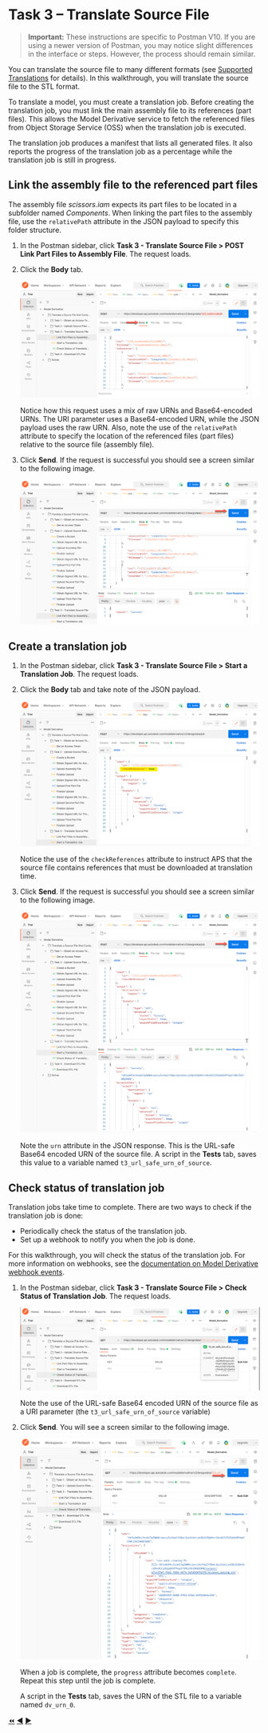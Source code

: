 # Task 3 – Translate Source File

> **Important:** These instructions are specific to Postman V10. If you are using a newer version of Postman, you may notice slight differences in the interface or steps. However, the process should remain similar.


You can translate the source file to many different formats (see [Supported Translations](https://aps.autodesk.com/en/docs/model-derivative/v2/developers_guide/supported-translations/) for details). In this walkthrough, you will translate the source file to the STL format.

To translate a model, you must create a translation job. Before creating the translation job, you must link the main assembly file to its references (part files). This allows the Model Derivative service to fetch the referenced files from Object Storage Service (OSS) when the translation job is executed.

The translation job produces a manifest that lists all generated files. It also reports the progress of the translation job as a percentage while the translation job is still in progress.

## Link the assembly file to the referenced part files

The assembly file *scissors.iam* expects its part files to be located in a subfolder named *Components*. When linking the part files to the assembly file, use the ``relativePath`` attribute in the JSON payload to specify this folder structure.

1. In the Postman sidebar, click **Task 3 - Translate Source File > POST Link Part Files to Assembly File**. The request loads.

2. Click the **Body** tab.

   ![Link Part Files to Assembly](../images/tutorial_03_task_03_translate_file_01.png "Link Part Files to Assembly")

   Notice how this request uses a mix of raw URNs and Base64-encoded URNs. The URI parameter uses a Base64-encoded URN, while the JSON payload uses the raw URN. Also, note the use of the `relativePath` attribute to specify the location of the referenced files (part files) relative to the source file (assembly file).

3. Click **Send**. If the request is successful you should see a screen similar to the following image.

   ![Part Files sucessfully linked to Assembly file](../images/tutorial_03_task_03_translate_file_02.png "Part Files sucessfully linked to Assembly file")

## Create a translation job

1. In the Postman sidebar, click **Task 3 - Translate Source File > Start a Translation Job**. The request loads.

2. Click the **Body** tab and take note of the JSON payload.

    ![Create Translation Job JSON Payload](../images/tutorial_03_task_03_start_translation_01.png "Create Translation Job JSON Payload")

    Notice the use of the `checkReferences` attribute to instruct APS that the source file contains references that must be downloaded at translation time.

3. Click **Send**. If the request is successful you should see a screen similar to the following image.

    ![Successful Submission of Translation Job](../images/tutorial_03_task_03_start_translation_02.png "Successful Submission of Translation Job")

    Note the `urn` attribute in the JSON response. This is the URL-safe Base64 encoded URN of the source file. A script in the **Tests** tab, saves this value to a variable named `t3_url_safe_urn_of_source`.

## Check status of translation job

Translation jobs take time to complete. There are two ways to check if the translation job is done:

- Periodically check the status of the translation job.
- Set up a webhook to notify you when the job is done.

For this walkthrough, you will check the status of the translation job. For more information on webhooks, see the [documentation on Model Derivative webhook events](https://aps.autodesk.com/en/docs/webhooks/v1/reference/events/model_derivative_events).

1. In the Postman sidebar, click **Task 3 - Translate Source File > Check Status of Translation Job**. The request loads.

   ![Check Status of Job](../images/tutorial_03_task_03_check_status_of_translation_01.png "Check Status of Job")

   Note the use of the URL-safe Base64 encoded URN of the source file as a URI parameter (the `t3_url_safe_urn_of_source` variable)

2. Click **Send**. You will see a screen similar to the following image.

   ![Successful Job](../images/tutorial_03_task_03_check_status_of_translation_02.png "Successful Job")

   When a job is complete, the `progress` attribute becomes `complete`. Repeat this step until the job is complete.

   A script in the **Tests** tab, saves the URN of the STL file to a variable named `dv_urn_0`.

[:rewind:](../readme.md "readme.md") [:arrow_backward:](task-2.md "Previous task") [:arrow_forward:](task-4.md "Next task")
